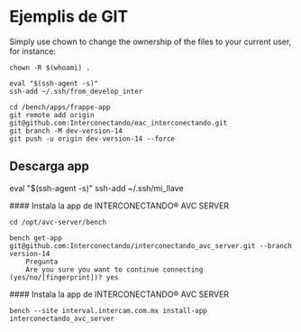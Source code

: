 # Ejemplis de GIT

Simply use chown to change the ownership of the files to your current user, for instance:
```
chown -R $(whoami) .
```
```
eval "$(ssh-agent -s)" 
ssh-add ~/.ssh/from_develop_inter 

cd /bench/apps/frappe-app 
git remote add origin git@github.com:Interconectando/eac_interconectando.git 
git branch -M dev-version-14 
git push -u origin dev-version-14 --force 
```

## Descarga app

eval "$(ssh-agent -s)"
ssh-add ~/.ssh/mi_llave

#### Instala la app de INTERCONECTANDO® AVC SERVER
```
cd /opt/avc-server/bench

bench get-app git@github.com:Interconectando/interconectando_avc_server.git --branch version-14
	Pregunta
	Are you sure you want to continue connecting (yes/no/[fingerprint])? yes
```

#### Instala la app de INTERCONECTANDO® AVC SERVER
```
bench --site interval.intercam.com.mx install-app interconectando_avc_server
```
